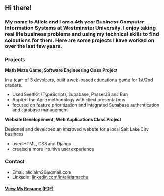 ## Hi there!

### My name is Alicia and I am a 4th year Business Computer Information Systems at Westminster University. I enjoy taking real life business problems and using my technical skills to find soloutions for them. Here are some projects I have worked on over the last few years. 
### Projects
**Math Maze Game, Software Engineering Class Project**

In a team of 3 devolpers, built a web-based educational game for 1st/2nd graders. 
- Used SveltKit (TypeScript), Supabase, PhaserJS and Bun
- Applied the Agile methodology with client presentations
- focused on feature prioritization and integrated Supabase authentication and database management

**Website Developement, Web Applications Class Project**

Designed and developed an improved website for a local Salt Lake City business 
- used HTML, CSS and Django
- created a more intuitive user experience

<h3>Contact</h3>
<ul>
  <li>Email: alicialm26@gmail.com</li>
  <li>
    LinkedIn:
    <a href="https://www.linkedin.com/in/aliciamache">linkedin.com/in/aliciamache</a>
  </li>
</ul>

####  [View My Resume (PDF)](./AMacheResume.pdf)

  


